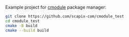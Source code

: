 ﻿Example project for [cmodule](https://github.com/scapix-com/cmodule) package manager:

```bash
git clone https://github.com/scapix-com/cmodule_test
cd cmodule_test
cmake -B build
cmake --build build
```
